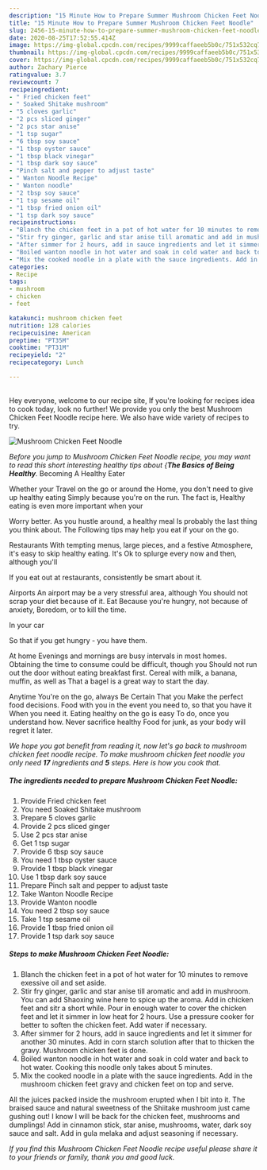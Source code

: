 ```yaml
---
description: "15 Minute How to Prepare Summer Mushroom Chicken Feet Noodle"
title: "15 Minute How to Prepare Summer Mushroom Chicken Feet Noodle"
slug: 2456-15-minute-how-to-prepare-summer-mushroom-chicken-feet-noodle
date: 2020-08-25T17:52:55.414Z
image: https://img-global.cpcdn.com/recipes/9999caffaeeb5b0c/751x532cq70/mushroom-chicken-feet-noodle-recipe-main-photo.jpg
thumbnail: https://img-global.cpcdn.com/recipes/9999caffaeeb5b0c/751x532cq70/mushroom-chicken-feet-noodle-recipe-main-photo.jpg
cover: https://img-global.cpcdn.com/recipes/9999caffaeeb5b0c/751x532cq70/mushroom-chicken-feet-noodle-recipe-main-photo.jpg
author: Zachary Pierce
ratingvalue: 3.7
reviewcount: 7
recipeingredient:
- " Fried chicken feet"
- " Soaked Shitake mushroom"
- "5 cloves garlic"
- "2 pcs sliced ginger"
- "2 pcs star anise"
- "1 tsp sugar"
- "6 tbsp soy sauce"
- "1 tbsp oyster sauce"
- "1 tbsp black vinegar"
- "1 tbsp dark soy sauce"
- "Pinch salt and pepper to adjust taste"
- " Wanton Noodle Recipe"
- " Wanton noodle"
- "2 tbsp soy sauce"
- "1 tsp sesame oil"
- "1 tbsp fried onion oil"
- "1 tsp dark soy sauce"
recipeinstructions:
- "Blanch the chicken feet in a pot of hot water for 10 minutes to remove exessive oil and set aside."
- "Stir fry ginger, garlic and star anise till aromatic and add in mushroom. You can add Shaoxing wine here to spice up the aroma. Add in chicken feet and sitr a short while. Pour in enough water to cover the chicken feet and let it simmer in low heat for 2 hours. Use a pressure cooker for better to soften the chicken feet. Add water if necessary."
- "After simmer for 2 hours, add in sauce ingredients and let it simmer for another 30 minutes. Add in corn starch solution after that to thicken the gravy. Mushroom chicken feet is done."
- "Boiled wanton noodle in hot water and soak in cold water and back to hot water. Cooking this noodle only takes about 5 minutes."
- "Mix the cooked noodle in a plate with the sauce ingredients. Add in the mushroom chicken feet gravy and chicken feet on top and serve."
categories:
- Recipe
tags:
- mushroom
- chicken
- feet

katakunci: mushroom chicken feet 
nutrition: 128 calories
recipecuisine: American
preptime: "PT35M"
cooktime: "PT31M"
recipeyield: "2"
recipecategory: Lunch

---
```

<br>
Hey everyone, welcome to our recipe site, If you're looking for recipes idea to cook today, look no further! We provide you only the best Mushroom Chicken Feet Noodle recipe here. We also have wide variety of recipes to try.
<br>


![Mushroom Chicken Feet Noodle](https://img-global.cpcdn.com/recipes/9999caffaeeb5b0c/751x532cq70/mushroom-chicken-feet-noodle-recipe-main-photo.jpg)

<i>Before you jump to Mushroom Chicken Feet Noodle recipe, you may want to read this short interesting healthy tips about {<strong>The Basics of Being Healthy</strong>.</i>
Becoming A Healthy Eater

Whether your Travel on the go or around the
Home, you don't need to give up healthy eating
Simply because you're on the run. The fact is,
Healthy eating is even more important when your



Worry better. As you hustle around, a healthy meal
Is probably the last thing you think about. The
Following tips may help you eat if your on the go.

Restaurants
With tempting menus, large pieces, and a festive
Atmosphere, it's easy to skip healthy eating. It's
Ok to splurge every now and then, although you'll

If you eat out at restaurants, consistently be smart
about it.

Airports
An airport may be a very stressful area, although
You should not scrap your diet because of it. Eat
Because you're hungry, not because of anxiety,
Boredom, or to kill the time.

In your car

So that if you get hungry - you have them.

At home
Evenings and mornings are busy intervals in most homes.
Obtaining the time to consume could be difficult, though you
Should not run out the door without eating breakfast
first. Cereal with milk, a banana, muffin, as well as 
That a bagel is a great way to start the day.

Anytime You're on the go, always Be Certain That you
Make the perfect food decisions. 
Food with you in the event you need to, so that you have it
When you need it. Eating healthy on the go is easy
To do, once you understand how. Never sacrifice healthy
Food for junk, as your body will regret it later.


<i>We hope you got benefit from reading it, now let's go back to mushroom chicken feet noodle recipe. To make mushroom chicken feet noodle you only need <strong>17</strong> ingredients and <strong>5</strong> steps. Here is how you cook that.
</i>

##### The ingredients needed to prepare Mushroom Chicken Feet Noodle:

1. Provide  Fried chicken feet
1. You need  Soaked Shitake mushroom
1. Prepare 5 cloves garlic
1. Provide 2 pcs sliced ginger
1. Use 2 pcs star anise
1. Get 1 tsp sugar
1. Provide 6 tbsp soy sauce
1. You need 1 tbsp oyster sauce
1. Provide 1 tbsp black vinegar
1. Use 1 tbsp dark soy sauce
1. Prepare Pinch salt and pepper to adjust taste
1. Take  Wanton Noodle Recipe
1. Provide  Wanton noodle
1. You need 2 tbsp soy sauce
1. Take 1 tsp sesame oil
1. Provide 1 tbsp fried onion oil
1. Provide 1 tsp dark soy sauce


##### Steps to make Mushroom Chicken Feet Noodle:

1. Blanch the chicken feet in a pot of hot water for 10 minutes to remove exessive oil and set aside.
1. Stir fry ginger, garlic and star anise till aromatic and add in mushroom. You can add Shaoxing wine here to spice up the aroma. Add in chicken feet and sitr a short while. Pour in enough water to cover the chicken feet and let it simmer in low heat for 2 hours. Use a pressure cooker for better to soften the chicken feet. Add water if necessary.
1. After simmer for 2 hours, add in sauce ingredients and let it simmer for another 30 minutes. Add in corn starch solution after that to thicken the gravy. Mushroom chicken feet is done.
1. Boiled wanton noodle in hot water and soak in cold water and back to hot water. Cooking this noodle only takes about 5 minutes.
1. Mix the cooked noodle in a plate with the sauce ingredients. Add in the mushroom chicken feet gravy and chicken feet on top and serve.


All the juices packed inside the mushroom erupted when I bit into it. The braised sauce and natural sweetness of the Shiitake mushroom just came gushing out! I know I will be back for the chicken feet, mushrooms and dumplings! Add in cinnamon stick, star anise, mushrooms, water, dark soy sauce and salt. Add in gula melaka and adjust seasoning if necessary. 

<i>If you find this Mushroom Chicken Feet Noodle recipe useful please share it to your friends or family, thank you and good luck.</i>

